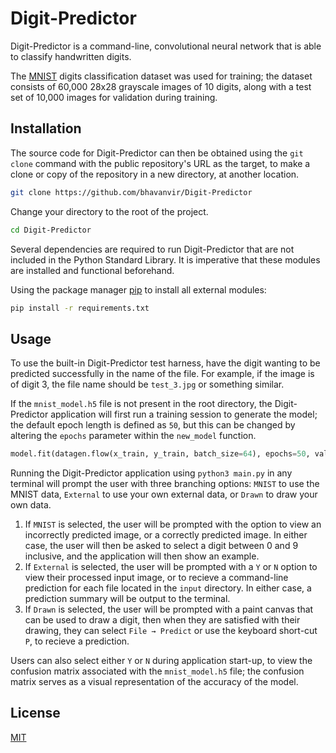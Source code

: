 # Digit-Predictor

Digit-Predictor is a command-line, convolutional neural network that is able to classify handwritten digits. 

The [MNIST](https://keras.io/api/datasets/mnist/) digits classification dataset was used for training; the dataset consists of 60,000 28x28 grayscale images of 10 digits, along with a test set of 10,000 images for validation during training.

## Installation

The source code for Digit-Predictor can then be obtained using the `git clone` command with the public repository's URL as the target, to make a clone or copy of the repository in a new directory, at another location.
```bash
git clone https://github.com/bhavanvir/Digit-Predictor
```

Change your directory to the root of the project.
```bash
cd Digit-Predictor
```

Several dependencies are required to run Digit-Predictor that are not included in the Python Standard Library. It is imperative that these modules are installed and functional beforehand.

Using the package manager [pip](https://pip.pypa.io/en/stable/) to install all external modules:
```bash
pip install -r requirements.txt
```

## Usage

To use the built-in Digit-Predictor test harness, have the digit wanting to be predicted successfully in the name of the file. For example, if the image is of digit 3, the file name should be `test_3.jpg` or something similar.

If the `mnist_model.h5` file is not present in the root directory, the Digit-Predictor application will first run a training session to generate the model; the default epoch length is defined as `50`, but this can be changed by altering the `epochs` parameter within the `new_model` function.
```python
model.fit(datagen.flow(x_train, y_train, batch_size=64), epochs=50, validation_data=(x_test, y_test), steps_per_epoch=x_train.shape[0] // 64, callbacks=[early_stopping_monitor])
```

Running the Digit-Predictor application using `python3 main.py` in any terminal will prompt the user with three branching options: `MNIST` to use the MNIST data, `External` to use your own external data, or `Drawn` to draw your own data. 

1. If `MNIST` is selected, the user will be prompted with the option to view an incorrectly predicted image, or a correctly predicted image. In either case, the user will then be asked to select a digit between 0 and 9 inclusive, and the application will then show an example.
2. If `External` is selected, the user will be prompted with a `Y` or `N` option to view their processed input image, or to recieve a command-line prediction for each file located in the `input` directory. In either case, a prediction summary will be output to the terminal.
3. If `Drawn` is selected, the user will be prompted with a paint canvas that can be used to draw a digit, then when they are satisfied with their drawing, they can select `File → Predict` or use the keyboard short-cut `P`, to recieve a prediction.

Users can also select either `Y` or `N` during application start-up, to view the confusion matrix associated with the `mnist_model.h5` file; the confusion matrix serves as a visual representation of the accuracy of the model.

## License
[MIT](https://choosealicense.com/licenses/mit/)